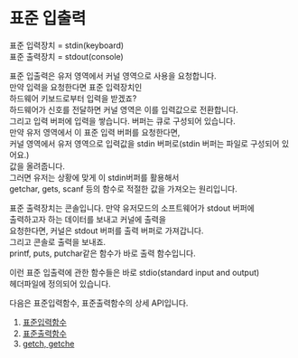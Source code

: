 # 표준 입출력


표준 입력장치 = stdin(keyboard)  
표준 출력장치 = stdout(console)  

표준 입출력은 유저 영역에서 커널 영역으로 사용을 요청합니다.  
만약 입력을 요청한다면 표준 입력장치인   
하드웨어 키보드로부터 입력을 받겠죠?  
하드웨어가 신호를 전달하면 커널 영역은 이를 입력값으로 전환합니다.  
그리고 입력 버퍼에 입력을 쌓습니다. 버퍼는 큐로 구성되어 있습니다.  
만약 유저 영역에서 이 표준 입력 버퍼를 요청한다면,  
커널 영역에서 유저 영역으로 입력값을 stdin 버퍼로(stdin 버퍼는 파일로 구성되어 있어요.)  
값을 올려줍니다.  
그러면 유저는 상황에 맞게 이 stdin버퍼를 활용해서   
getchar, gets, scanf 등의 함수로 적절한 값을 가져오는 원리입니다.  

표준 출력장치는 콘솔입니다. 만약 유저모드의 소프트웨어가 stdout 버퍼에  
출력하고자 하는 데이터를 보내고 커널에 출력을  
요청한다면, 커널은 stdout 버퍼를 출력 버퍼로 가져갑니다.  
그리고 콘솔로 출력을 보내죠.   
printf, puts, putchar같은 함수가 바로 출력 함수입니다.  

이런 표준 입출력에 관한 함수들은 바로 stdio(standard input and output)  
헤더파일에 정의되어 있습니다.  

다음은 표준입력함수, 표준출력함수의 상세 API입니다.

  1. [표준입력함수](https://github.com/Nighthom/Files/blob/main/Study/C/lesson/%ED%91%9C%EC%A4%80%20%EC%9E%85%EC%B6%9C%EB%A0%A5/%ED%91%9C%EC%A4%80%EC%9E%85%EB%A0%A5%ED%95%A8%EC%88%98.md)
  2. [표준출력함수](https://github.com/Nighthom/Files/blob/main/Study/C/lesson/%ED%91%9C%EC%A4%80%20%EC%9E%85%EC%B6%9C%EB%A0%A5/%ED%91%9C%EC%A4%80%EC%B6%9C%EB%A0%A5%ED%95%A8%EC%88%98.md)
  3. [getch, getche](https://github.com/Nighthom/Files/blob/main/Study/C/lesson/%ED%91%9C%EC%A4%80%20%EC%9E%85%EC%B6%9C%EB%A0%A5/getch%2C%20getche)
